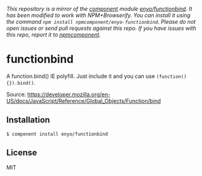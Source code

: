 *This repository is a mirror of the [component](http://component.io) module [enyo/functionbind](http://github.com/enyo/functionbind). It has been modified to work with NPM+Browserify. You can install it using the command `npm install npmcomponent/enyo-functionbind`. Please do not open issues or send pull requests against this repo. If you have issues with this repo, report it to [npmcomponent](https://github.com/airportyh/npmcomponent).*

# functionbind

  A function.bind() IE polyfill. Just include it and you can use `(function() {}).bind()`.

  Source: https://developer.mozilla.org/en-US/docs/JavaScript/Reference/Global_Objects/Function/bind

## Installation

    $ component install enyo/functionbind

## License

  MIT
